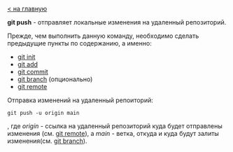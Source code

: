 [< на главную](../README.md)

**git push** - отправляет локальные изменения на удаленный репозиторий.

Прежде, чем выполнить данную команду, необходимо сделать предыдущие пункты по содержанию, а именно:
- [git init](/commands/init.md)
- [git add](/commands/add.md)
- [git commit](/commands/commit.md)
- [git branch](/commands/branch.md) (опционально)
- [git remote](/commands/remote.md)

Отправка изменений на удаленный репоиторий:

`git push -u origin main`

, где *origin* - ссылка на удаленный репозиторий куда будет отправлены изменения (см. [git remote](/commands/remote.md)), а *main* - ветка, откуда и куда будут залиты изменения(см. [git branch](/commands/branch.md)).
